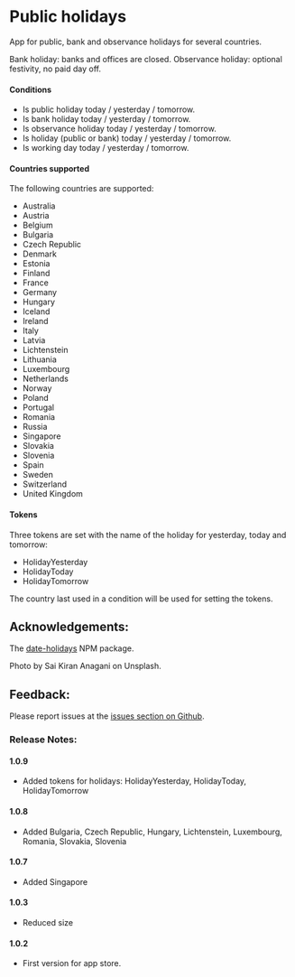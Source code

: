 # Public holidays

App for public, bank and observance holidays for several countries.

Bank holiday: banks and offices are closed.
Observance holiday: optional festivity, no paid day off.

#### Conditions

- Is public holiday today / yesterday / tomorrow.
- Is bank holiday today / yesterday / tomorrow.
- Is observance holiday today / yesterday / tomorrow.
- Is holiday (public or bank) today / yesterday / tomorrow.
- Is working day today / yesterday / tomorrow.

#### Countries supported

The following countries are supported:

- Australia
- Austria
- Belgium
- Bulgaria
- Czech Republic
- Denmark
- Estonia
- Finland
- France
- Germany
- Hungary
- Iceland
- Ireland
- Italy
- Latvia
- Lichtenstein
- Lithuania
- Luxembourg
- Netherlands
- Norway
- Poland
- Portugal
- Romania
- Russia
- Singapore
- Slovakia
- Slovenia
- Spain
- Sweden
- Switzerland
- United Kingdom

#### Tokens

Three tokens are set with the name of the holiday for yesterday, today and tomorrow:

- HolidayYesterday
- HolidayToday
- HolidayTomorrow

The country last used in a condition will be used for setting the tokens.

## Acknowledgements:

The [date-holidays](https://www.npmjs.com/package/date-holidays) NPM package.

Photo by Sai Kiran Anagani on Unsplash.

## Feedback:

Please report issues at the [issues section on Github](https://github.com/balmli/no.almli.publicholidays/issues).

### Release Notes:

#### 1.0.9

- Added tokens for holidays: HolidayYesterday, HolidayToday, HolidayTomorrow

#### 1.0.8

- Added Bulgaria, Czech Republic, Hungary, Lichtenstein, Luxembourg, Romania, Slovakia, Slovenia

#### 1.0.7

- Added Singapore

#### 1.0.3

- Reduced size 

#### 1.0.2

- First version for app store.
